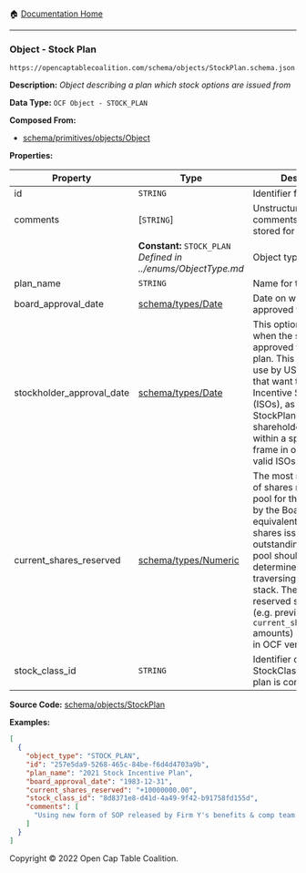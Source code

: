 :house: [Documentation Home](../../../README.md)

---

### Object - Stock Plan

`https://opencaptablecoalition.com/schema/objects/StockPlan.schema.json`

**Description:** _Object describing a plan which stock options are issued from_

**Data Type:** `OCF Object - STOCK_PLAN`

**Composed From:**

- [schema/primitives/objects/Object](../../../docs/markdown/schema/primitives/objects/Object.md)

**Properties:**

| Property                  | Type                                                                     | Description                                                                                                                                                                                                                                                                                                                              | Required   |
| ------------------------- | ------------------------------------------------------------------------ | ---------------------------------------------------------------------------------------------------------------------------------------------------------------------------------------------------------------------------------------------------------------------------------------------------------------------------------------- | ---------- |
| id                        | `STRING`                                                                 | Identifier for the object                                                                                                                                                                                                                                                                                                                | `REQUIRED` |
| comments                  | [`STRING`]                                                               | Unstructured text comments related to and stored for the object                                                                                                                                                                                                                                                                          | -          |
|                           | **Constant:** `STOCK_PLAN`</br>_Defined in ../enums/ObjectType.md_       | Object type field                                                                                                                                                                                                                                                                                                                        | -          |
| plan_name                 | `STRING`                                                                 | Name for the stock plan                                                                                                                                                                                                                                                                                                                  | `REQUIRED` |
| board_approval_date       | [schema/types/Date](../OCF-Docs-Test/docs/markdown/schema/types/Date.md) | Date on which board approved the plan                                                                                                                                                                                                                                                                                                    | -          |
| stockholder_approval_date | [schema/types/Date](../OCF-Docs-Test/docs/markdown/schema/types/Date.md) | This optional field tracks when the stockholders approved this stock plan. This is intended for use by US companies that want to issue Incentive Stock Options (ISOs), as the issuing StockPlan must receive shareholder approval within a specified time frame in order to issue valid ISOs.                                            | -          |
| current_shares_reserved   | [schema/types/Numeric](../../../schema/types/Numeric.md)                 | The most recent number of shares reserved in the pool for this stock plan by the Board or equivalent body. Actual shares issued and outstanding from the pool should be determined by traversing the event stack. The plan's reserved share history (e.g. previous `current_shares_reserved` amounts) is not available in OCF version 1. | `REQUIRED` |
| stock_class_id            | `STRING`                                                                 | Identifier of the StockClass object this plan is composed of                                                                                                                                                                                                                                                                             | `REQUIRED` |

**Source Code:** [schema/objects/StockPlan](../../../../../../../../schema/objects/StockPlan.schema.json)

**Examples:**

```json
[
  {
    "object_type": "STOCK_PLAN",
    "id": "257e5da9-5268-465c-84be-f6d4d4703a9b",
    "plan_name": "2021 Stock Incentive Plan",
    "board_approval_date": "1983-12-31",
    "current_shares_reserved": "+10000000.00",
    "stock_class_id": "8d8371e8-d41d-4a49-9f42-b91758fd155d",
    "comments": [
      "Using new form of SOP released by Firm Y's benefits & comp team on 10/10/2021."
    ]
  }
]
```

Copyright © 2022 Open Cap Table Coalition.

